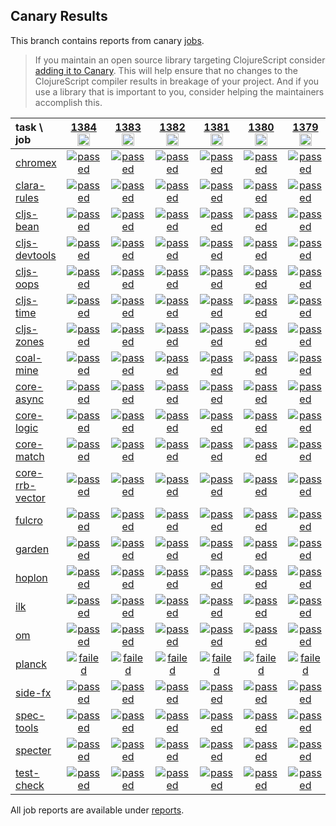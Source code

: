 ## Canary Results

This branch contains reports from canary [jobs](https://github.com/cljs-oss/canary/tree/jobs).

> If you maintain an open source library targeting ClojureScript consider [adding it to Canary](https://github.com/cljs-oss/canary/tree/master#how-to-participate). This will help ensure that no changes to the ClojureScript compiler results in breakage of your project. And if you use a library that is important to you, consider helping the maintainers accomplish this.

[//]: # (begin_overview_table)

| task \ job | <a href="reports/2020/04/24/job-001384-1.10.737-b7900736" title="job #1384&#xA;&#xA;job&#xA;&#xA;requested by BinaryAge Bot (@babot) on 2020-04-24T11:02:41Z">1384<br/><img width=20 height=20 src="https://avatars0.githubusercontent.com/u/1476765?v=4&s=60"></a> | <a href="reports/2020/04/23/job-001383-1.10.736-7ca05517" title="job #1383&#xA;&#xA;job&#xA;&#xA;requested by BinaryAge Bot (@babot) on 2020-04-23T11:02:32Z">1383<br/><img width=20 height=20 src="https://avatars0.githubusercontent.com/u/1476765?v=4&s=60"></a> | <a href="reports/2020/04/22/job-001382-1.10.735-c3cbd807" title="job #1382&#xA;&#xA;job&#xA;&#xA;requested by BinaryAge Bot (@babot) on 2020-04-22T11:02:31Z">1382<br/><img width=20 height=20 src="https://avatars0.githubusercontent.com/u/1476765?v=4&s=60"></a> | <a href="reports/2020/04/21/job-001381-1.10.732-a00c8f3f" title="job #1381&#xA;&#xA;job&#xA;&#xA;requested by BinaryAge Bot (@babot) on 2020-04-21T11:02:23Z">1381<br/><img width=20 height=20 src="https://avatars0.githubusercontent.com/u/1476765?v=4&s=60"></a> | <a href="reports/2020/04/20/job-001380-1.10.731-e6613142" title="job #1380&#xA;&#xA;job&#xA;&#xA;requested by BinaryAge Bot (@babot) on 2020-04-20T11:04:24Z">1380<br/><img width=20 height=20 src="https://avatars0.githubusercontent.com/u/1476765?v=4&s=60"></a> | <a href="reports/2020/04/19/job-001379-1.10.731-e6613142" title="job #1379&#xA;&#xA;job&#xA;&#xA;requested by BinaryAge Bot (@babot) on 2020-04-19T11:04:07Z">1379<br/><img width=20 height=20 src="https://avatars0.githubusercontent.com/u/1476765?v=4&s=60"></a> | <a href="reports/2020/04/18/job-001378-1.10.731-e6613142" title="job #1378&#xA;&#xA;job&#xA;&#xA;requested by BinaryAge Bot (@babot) on 2020-04-18T11:02:06Z">1378<br/><img width=20 height=20 src="https://avatars0.githubusercontent.com/u/1476765?v=4&s=60"></a> | <a href="reports/2020/04/17/job-001377-1.10.731-e6613142" title="job #1377&#xA;&#xA;job&#xA;&#xA;requested by BinaryAge Bot (@babot) on 2020-04-17T11:02:28Z">1377<br/><img width=20 height=20 src="https://avatars0.githubusercontent.com/u/1476765?v=4&s=60"></a> | <a href="reports/2020/04/16/job-001376-1.10.731-e6613142" title="job #1376&#xA;&#xA;job&#xA;&#xA;requested by BinaryAge Bot (@babot) on 2020-04-16T11:02:14Z">1376<br/><img width=20 height=20 src="https://avatars0.githubusercontent.com/u/1476765?v=4&s=60"></a> | <a href="reports/2020/04/15/job-001375-1.10.731-e6613142" title="job #1375&#xA;&#xA;job&#xA;&#xA;requested by BinaryAge Bot (@babot) on 2020-04-15T11:03:26Z">1375<br/><img width=20 height=20 src="https://avatars0.githubusercontent.com/u/1476765?v=4&s=60"></a> |
| :--- | :---: | :---: | :---: | :---: | :---: | :---: | :---: | :---: | :---: | :---: |
| [chromex](https://github.com/binaryage/chromex) | <a href="reports/2020/04/24/job-001384-1.10.737-b7900736#-chromex"><img title="passed" src="http://box.binaryage.com/s-passed.svg"><a> | <a href="reports/2020/04/23/job-001383-1.10.736-7ca05517#-chromex"><img title="passed" src="http://box.binaryage.com/s-passed.svg"><a> | <a href="reports/2020/04/22/job-001382-1.10.735-c3cbd807#-chromex"><img title="passed" src="http://box.binaryage.com/s-passed.svg"><a> | <a href="reports/2020/04/21/job-001381-1.10.732-a00c8f3f#-chromex"><img title="passed" src="http://box.binaryage.com/s-passed.svg"><a> | <a href="reports/2020/04/20/job-001380-1.10.731-e6613142#-chromex"><img title="passed" src="http://box.binaryage.com/s-passed.svg"><a> | <a href="reports/2020/04/19/job-001379-1.10.731-e6613142#-chromex"><img title="passed" src="http://box.binaryage.com/s-passed.svg"><a> | <a href="reports/2020/04/18/job-001378-1.10.731-e6613142#-chromex"><img title="passed" src="http://box.binaryage.com/s-passed.svg"><a> | <a href="reports/2020/04/17/job-001377-1.10.731-e6613142#-chromex"><img title="passed" src="http://box.binaryage.com/s-passed.svg"><a> | <a href="reports/2020/04/16/job-001376-1.10.731-e6613142#-chromex"><img title="passed" src="http://box.binaryage.com/s-passed.svg"><a> | <a href="reports/2020/04/15/job-001375-1.10.731-e6613142#-chromex"><img title="passed" src="http://box.binaryage.com/s-passed.svg"><a> |
| [clara-rules](https://github.com/cerner/clara-rules) | <a href="reports/2020/04/24/job-001384-1.10.737-b7900736#-clara-rules"><img title="passed" src="http://box.binaryage.com/s-passed.svg"><a> | <a href="reports/2020/04/23/job-001383-1.10.736-7ca05517#-clara-rules"><img title="passed" src="http://box.binaryage.com/s-passed.svg"><a> | <a href="reports/2020/04/22/job-001382-1.10.735-c3cbd807#-clara-rules"><img title="passed" src="http://box.binaryage.com/s-passed.svg"><a> | <a href="reports/2020/04/21/job-001381-1.10.732-a00c8f3f#-clara-rules"><img title="passed" src="http://box.binaryage.com/s-passed.svg"><a> | <a href="reports/2020/04/20/job-001380-1.10.731-e6613142#-clara-rules"><img title="passed" src="http://box.binaryage.com/s-passed.svg"><a> | <a href="reports/2020/04/19/job-001379-1.10.731-e6613142#-clara-rules"><img title="passed" src="http://box.binaryage.com/s-passed.svg"><a> | <a href="reports/2020/04/18/job-001378-1.10.731-e6613142#-clara-rules"><img title="passed" src="http://box.binaryage.com/s-passed.svg"><a> | <a href="reports/2020/04/17/job-001377-1.10.731-e6613142#-clara-rules"><img title="passed" src="http://box.binaryage.com/s-passed.svg"><a> | <a href="reports/2020/04/16/job-001376-1.10.731-e6613142#-clara-rules"><img title="passed" src="http://box.binaryage.com/s-passed.svg"><a> | <a href="reports/2020/04/15/job-001375-1.10.731-e6613142#-clara-rules"><img title="passed" src="http://box.binaryage.com/s-passed.svg"><a> |
| [cljs-bean](https://github.com/mfikes/cljs-bean) | <a href="reports/2020/04/24/job-001384-1.10.737-b7900736#-cljs-bean"><img title="passed" src="http://box.binaryage.com/s-passed.svg"><a> | <a href="reports/2020/04/23/job-001383-1.10.736-7ca05517#-cljs-bean"><img title="passed" src="http://box.binaryage.com/s-passed.svg"><a> | <a href="reports/2020/04/22/job-001382-1.10.735-c3cbd807#-cljs-bean"><img title="passed" src="http://box.binaryage.com/s-passed.svg"><a> | <a href="reports/2020/04/21/job-001381-1.10.732-a00c8f3f#-cljs-bean"><img title="passed" src="http://box.binaryage.com/s-passed.svg"><a> | <a href="reports/2020/04/20/job-001380-1.10.731-e6613142#-cljs-bean"><img title="passed" src="http://box.binaryage.com/s-passed.svg"><a> | <a href="reports/2020/04/19/job-001379-1.10.731-e6613142#-cljs-bean"><img title="passed" src="http://box.binaryage.com/s-passed.svg"><a> | <a href="reports/2020/04/18/job-001378-1.10.731-e6613142#-cljs-bean"><img title="failed" src="http://box.binaryage.com/s-failed.svg"><a> | <a href="reports/2020/04/17/job-001377-1.10.731-e6613142#-cljs-bean"><img title="passed" src="http://box.binaryage.com/s-passed.svg"><a> | <a href="reports/2020/04/16/job-001376-1.10.731-e6613142#-cljs-bean"><img title="passed" src="http://box.binaryage.com/s-passed.svg"><a> | <a href="reports/2020/04/15/job-001375-1.10.731-e6613142#-cljs-bean"><img title="passed" src="http://box.binaryage.com/s-passed.svg"><a> |
| [cljs-devtools](https://github.com/binaryage/cljs-devtools) | <a href="reports/2020/04/24/job-001384-1.10.737-b7900736#-cljs-devtools"><img title="passed" src="http://box.binaryage.com/s-passed.svg"><a> | <a href="reports/2020/04/23/job-001383-1.10.736-7ca05517#-cljs-devtools"><img title="passed" src="http://box.binaryage.com/s-passed.svg"><a> | <a href="reports/2020/04/22/job-001382-1.10.735-c3cbd807#-cljs-devtools"><img title="passed" src="http://box.binaryage.com/s-passed.svg"><a> | <a href="reports/2020/04/21/job-001381-1.10.732-a00c8f3f#-cljs-devtools"><img title="passed" src="http://box.binaryage.com/s-passed.svg"><a> | <a href="reports/2020/04/20/job-001380-1.10.731-e6613142#-cljs-devtools"><img title="passed" src="http://box.binaryage.com/s-passed.svg"><a> | <a href="reports/2020/04/19/job-001379-1.10.731-e6613142#-cljs-devtools"><img title="passed" src="http://box.binaryage.com/s-passed.svg"><a> | <a href="reports/2020/04/18/job-001378-1.10.731-e6613142#-cljs-devtools"><img title="failed" src="http://box.binaryage.com/s-failed.svg"><a> | <a href="reports/2020/04/17/job-001377-1.10.731-e6613142#-cljs-devtools"><img title="passed" src="http://box.binaryage.com/s-passed.svg"><a> | <a href="reports/2020/04/16/job-001376-1.10.731-e6613142#-cljs-devtools"><img title="passed" src="http://box.binaryage.com/s-passed.svg"><a> | <a href="reports/2020/04/15/job-001375-1.10.731-e6613142#-cljs-devtools"><img title="passed" src="http://box.binaryage.com/s-passed.svg"><a> |
| [cljs-oops](https://github.com/binaryage/cljs-oops) | <a href="reports/2020/04/24/job-001384-1.10.737-b7900736#-cljs-oops"><img title="passed" src="http://box.binaryage.com/s-passed.svg"><a> | <a href="reports/2020/04/23/job-001383-1.10.736-7ca05517#-cljs-oops"><img title="passed" src="http://box.binaryage.com/s-passed.svg"><a> | <a href="reports/2020/04/22/job-001382-1.10.735-c3cbd807#-cljs-oops"><img title="passed" src="http://box.binaryage.com/s-passed.svg"><a> | <a href="reports/2020/04/21/job-001381-1.10.732-a00c8f3f#-cljs-oops"><img title="passed" src="http://box.binaryage.com/s-passed.svg"><a> | <a href="reports/2020/04/20/job-001380-1.10.731-e6613142#-cljs-oops"><img title="passed" src="http://box.binaryage.com/s-passed.svg"><a> | <a href="reports/2020/04/19/job-001379-1.10.731-e6613142#-cljs-oops"><img title="passed" src="http://box.binaryage.com/s-passed.svg"><a> | <a href="reports/2020/04/18/job-001378-1.10.731-e6613142#-cljs-oops"><img title="failed" src="http://box.binaryage.com/s-failed.svg"><a> | <a href="reports/2020/04/17/job-001377-1.10.731-e6613142#-cljs-oops"><img title="passed" src="http://box.binaryage.com/s-passed.svg"><a> | <a href="reports/2020/04/16/job-001376-1.10.731-e6613142#-cljs-oops"><img title="passed" src="http://box.binaryage.com/s-passed.svg"><a> | <a href="reports/2020/04/15/job-001375-1.10.731-e6613142#-cljs-oops"><img title="passed" src="http://box.binaryage.com/s-passed.svg"><a> |
| [cljs-time](https://github.com/andrewmcveigh/cljs-time) | <a href="reports/2020/04/24/job-001384-1.10.737-b7900736#-cljs-time"><img title="passed" src="http://box.binaryage.com/s-passed.svg"><a> | <a href="reports/2020/04/23/job-001383-1.10.736-7ca05517#-cljs-time"><img title="passed" src="http://box.binaryage.com/s-passed.svg"><a> | <a href="reports/2020/04/22/job-001382-1.10.735-c3cbd807#-cljs-time"><img title="passed" src="http://box.binaryage.com/s-passed.svg"><a> | <a href="reports/2020/04/21/job-001381-1.10.732-a00c8f3f#-cljs-time"><img title="passed" src="http://box.binaryage.com/s-passed.svg"><a> | <a href="reports/2020/04/20/job-001380-1.10.731-e6613142#-cljs-time"><img title="passed" src="http://box.binaryage.com/s-passed.svg"><a> | <a href="reports/2020/04/19/job-001379-1.10.731-e6613142#-cljs-time"><img title="passed" src="http://box.binaryage.com/s-passed.svg"><a> | <a href="reports/2020/04/18/job-001378-1.10.731-e6613142#-cljs-time"><img title="failed" src="http://box.binaryage.com/s-failed.svg"><a> | <a href="reports/2020/04/17/job-001377-1.10.731-e6613142#-cljs-time"><img title="passed" src="http://box.binaryage.com/s-passed.svg"><a> | <a href="reports/2020/04/16/job-001376-1.10.731-e6613142#-cljs-time"><img title="passed" src="http://box.binaryage.com/s-passed.svg"><a> | <a href="reports/2020/04/15/job-001375-1.10.731-e6613142#-cljs-time"><img title="passed" src="http://box.binaryage.com/s-passed.svg"><a> |
| [cljs-zones](https://github.com/binaryage/cljs-zones) | <a href="reports/2020/04/24/job-001384-1.10.737-b7900736#-cljs-zones"><img title="passed" src="http://box.binaryage.com/s-passed.svg"><a> | <a href="reports/2020/04/23/job-001383-1.10.736-7ca05517#-cljs-zones"><img title="passed" src="http://box.binaryage.com/s-passed.svg"><a> | <a href="reports/2020/04/22/job-001382-1.10.735-c3cbd807#-cljs-zones"><img title="passed" src="http://box.binaryage.com/s-passed.svg"><a> | <a href="reports/2020/04/21/job-001381-1.10.732-a00c8f3f#-cljs-zones"><img title="passed" src="http://box.binaryage.com/s-passed.svg"><a> | <a href="reports/2020/04/20/job-001380-1.10.731-e6613142#-cljs-zones"><img title="passed" src="http://box.binaryage.com/s-passed.svg"><a> | <a href="reports/2020/04/19/job-001379-1.10.731-e6613142#-cljs-zones"><img title="passed" src="http://box.binaryage.com/s-passed.svg"><a> | <a href="reports/2020/04/18/job-001378-1.10.731-e6613142#-cljs-zones"><img title="failed" src="http://box.binaryage.com/s-failed.svg"><a> | <a href="reports/2020/04/17/job-001377-1.10.731-e6613142#-cljs-zones"><img title="passed" src="http://box.binaryage.com/s-passed.svg"><a> | <a href="reports/2020/04/16/job-001376-1.10.731-e6613142#-cljs-zones"><img title="passed" src="http://box.binaryage.com/s-passed.svg"><a> | <a href="reports/2020/04/15/job-001375-1.10.731-e6613142#-cljs-zones"><img title="passed" src="http://box.binaryage.com/s-passed.svg"><a> |
| [coal-mine](https://github.com/mfikes/coal-mine) | <a href="reports/2020/04/24/job-001384-1.10.737-b7900736#-coal-mine"><img title="passed" src="http://box.binaryage.com/s-passed.svg"><a> | <a href="reports/2020/04/23/job-001383-1.10.736-7ca05517#-coal-mine"><img title="passed" src="http://box.binaryage.com/s-passed.svg"><a> | <a href="reports/2020/04/22/job-001382-1.10.735-c3cbd807#-coal-mine"><img title="passed" src="http://box.binaryage.com/s-passed.svg"><a> | <a href="reports/2020/04/21/job-001381-1.10.732-a00c8f3f#-coal-mine"><img title="passed" src="http://box.binaryage.com/s-passed.svg"><a> | <a href="reports/2020/04/20/job-001380-1.10.731-e6613142#-coal-mine"><img title="passed" src="http://box.binaryage.com/s-passed.svg"><a> | <a href="reports/2020/04/19/job-001379-1.10.731-e6613142#-coal-mine"><img title="passed" src="http://box.binaryage.com/s-passed.svg"><a> | <a href="reports/2020/04/18/job-001378-1.10.731-e6613142#-coal-mine"><img title="failed" src="http://box.binaryage.com/s-failed.svg"><a> | <a href="reports/2020/04/17/job-001377-1.10.731-e6613142#-coal-mine"><img title="passed" src="http://box.binaryage.com/s-passed.svg"><a> | <a href="reports/2020/04/16/job-001376-1.10.731-e6613142#-coal-mine"><img title="passed" src="http://box.binaryage.com/s-passed.svg"><a> | <a href="reports/2020/04/15/job-001375-1.10.731-e6613142#-coal-mine"><img title="passed" src="http://box.binaryage.com/s-passed.svg"><a> |
| [core-async](https://github.com/clojure/core.async) | <a href="reports/2020/04/24/job-001384-1.10.737-b7900736#-core-async"><img title="passed" src="http://box.binaryage.com/s-passed.svg"><a> | <a href="reports/2020/04/23/job-001383-1.10.736-7ca05517#-core-async"><img title="passed" src="http://box.binaryage.com/s-passed.svg"><a> | <a href="reports/2020/04/22/job-001382-1.10.735-c3cbd807#-core-async"><img title="passed" src="http://box.binaryage.com/s-passed.svg"><a> | <a href="reports/2020/04/21/job-001381-1.10.732-a00c8f3f#-core-async"><img title="passed" src="http://box.binaryage.com/s-passed.svg"><a> | <a href="reports/2020/04/20/job-001380-1.10.731-e6613142#-core-async"><img title="passed" src="http://box.binaryage.com/s-passed.svg"><a> | <a href="reports/2020/04/19/job-001379-1.10.731-e6613142#-core-async"><img title="passed" src="http://box.binaryage.com/s-passed.svg"><a> | <a href="reports/2020/04/18/job-001378-1.10.731-e6613142#-core-async"><img title="failed" src="http://box.binaryage.com/s-failed.svg"><a> | <a href="reports/2020/04/17/job-001377-1.10.731-e6613142#-core-async"><img title="passed" src="http://box.binaryage.com/s-passed.svg"><a> | <a href="reports/2020/04/16/job-001376-1.10.731-e6613142#-core-async"><img title="passed" src="http://box.binaryage.com/s-passed.svg"><a> | <a href="reports/2020/04/15/job-001375-1.10.731-e6613142#-core-async"><img title="passed" src="http://box.binaryage.com/s-passed.svg"><a> |
| [core-logic](https://github.com/clojure/core.logic) | <a href="reports/2020/04/24/job-001384-1.10.737-b7900736#-core-logic"><img title="passed" src="http://box.binaryage.com/s-passed.svg"><a> | <a href="reports/2020/04/23/job-001383-1.10.736-7ca05517#-core-logic"><img title="passed" src="http://box.binaryage.com/s-passed.svg"><a> | <a href="reports/2020/04/22/job-001382-1.10.735-c3cbd807#-core-logic"><img title="passed" src="http://box.binaryage.com/s-passed.svg"><a> | <a href="reports/2020/04/21/job-001381-1.10.732-a00c8f3f#-core-logic"><img title="passed" src="http://box.binaryage.com/s-passed.svg"><a> | <a href="reports/2020/04/20/job-001380-1.10.731-e6613142#-core-logic"><img title="passed" src="http://box.binaryage.com/s-passed.svg"><a> | <a href="reports/2020/04/19/job-001379-1.10.731-e6613142#-core-logic"><img title="passed" src="http://box.binaryage.com/s-passed.svg"><a> | <a href="reports/2020/04/18/job-001378-1.10.731-e6613142#-core-logic"><img title="failed" src="http://box.binaryage.com/s-failed.svg"><a> | <a href="reports/2020/04/17/job-001377-1.10.731-e6613142#-core-logic"><img title="passed" src="http://box.binaryage.com/s-passed.svg"><a> | <a href="reports/2020/04/16/job-001376-1.10.731-e6613142#-core-logic"><img title="passed" src="http://box.binaryage.com/s-passed.svg"><a> | <a href="reports/2020/04/15/job-001375-1.10.731-e6613142#-core-logic"><img title="passed" src="http://box.binaryage.com/s-passed.svg"><a> |
| [core-match](https://github.com/clojure/core.match) | <a href="reports/2020/04/24/job-001384-1.10.737-b7900736#-core-match"><img title="passed" src="http://box.binaryage.com/s-passed.svg"><a> | <a href="reports/2020/04/23/job-001383-1.10.736-7ca05517#-core-match"><img title="passed" src="http://box.binaryage.com/s-passed.svg"><a> | <a href="reports/2020/04/22/job-001382-1.10.735-c3cbd807#-core-match"><img title="passed" src="http://box.binaryage.com/s-passed.svg"><a> | <a href="reports/2020/04/21/job-001381-1.10.732-a00c8f3f#-core-match"><img title="passed" src="http://box.binaryage.com/s-passed.svg"><a> | <a href="reports/2020/04/20/job-001380-1.10.731-e6613142#-core-match"><img title="passed" src="http://box.binaryage.com/s-passed.svg"><a> | <a href="reports/2020/04/19/job-001379-1.10.731-e6613142#-core-match"><img title="passed" src="http://box.binaryage.com/s-passed.svg"><a> | <a href="reports/2020/04/18/job-001378-1.10.731-e6613142#-core-match"><img title="failed" src="http://box.binaryage.com/s-failed.svg"><a> | <a href="reports/2020/04/17/job-001377-1.10.731-e6613142#-core-match"><img title="passed" src="http://box.binaryage.com/s-passed.svg"><a> | <a href="reports/2020/04/16/job-001376-1.10.731-e6613142#-core-match"><img title="passed" src="http://box.binaryage.com/s-passed.svg"><a> | <a href="reports/2020/04/15/job-001375-1.10.731-e6613142#-core-match"><img title="passed" src="http://box.binaryage.com/s-passed.svg"><a> |
| [core-rrb-vector](https://github.com/clojure/core.rrb-vector) | <a href="reports/2020/04/24/job-001384-1.10.737-b7900736#-core-rrb-vector"><img title="passed" src="http://box.binaryage.com/s-passed.svg"><a> | <a href="reports/2020/04/23/job-001383-1.10.736-7ca05517#-core-rrb-vector"><img title="passed" src="http://box.binaryage.com/s-passed.svg"><a> | <a href="reports/2020/04/22/job-001382-1.10.735-c3cbd807#-core-rrb-vector"><img title="passed" src="http://box.binaryage.com/s-passed.svg"><a> | <a href="reports/2020/04/21/job-001381-1.10.732-a00c8f3f#-core-rrb-vector"><img title="passed" src="http://box.binaryage.com/s-passed.svg"><a> | <a href="reports/2020/04/20/job-001380-1.10.731-e6613142#-core-rrb-vector"><img title="passed" src="http://box.binaryage.com/s-passed.svg"><a> | <a href="reports/2020/04/19/job-001379-1.10.731-e6613142#-core-rrb-vector"><img title="passed" src="http://box.binaryage.com/s-passed.svg"><a> | <a href="reports/2020/04/18/job-001378-1.10.731-e6613142#-core-rrb-vector"><img title="failed" src="http://box.binaryage.com/s-failed.svg"><a> | <a href="reports/2020/04/17/job-001377-1.10.731-e6613142#-core-rrb-vector"><img title="passed" src="http://box.binaryage.com/s-passed.svg"><a> | <a href="reports/2020/04/16/job-001376-1.10.731-e6613142#-core-rrb-vector"><img title="passed" src="http://box.binaryage.com/s-passed.svg"><a> | <a href="reports/2020/04/15/job-001375-1.10.731-e6613142#-core-rrb-vector"><img title="passed" src="http://box.binaryage.com/s-passed.svg"><a> |
| [fulcro](https://github.com/fulcrologic/fulcro) | <a href="reports/2020/04/24/job-001384-1.10.737-b7900736#-fulcro"><img title="passed" src="http://box.binaryage.com/s-passed.svg"><a> | <a href="reports/2020/04/23/job-001383-1.10.736-7ca05517#-fulcro"><img title="passed" src="http://box.binaryage.com/s-passed.svg"><a> | <a href="reports/2020/04/22/job-001382-1.10.735-c3cbd807#-fulcro"><img title="passed" src="http://box.binaryage.com/s-passed.svg"><a> | <a href="reports/2020/04/21/job-001381-1.10.732-a00c8f3f#-fulcro"><img title="passed" src="http://box.binaryage.com/s-passed.svg"><a> | <a href="reports/2020/04/20/job-001380-1.10.731-e6613142#-fulcro"><img title="passed" src="http://box.binaryage.com/s-passed.svg"><a> | <a href="reports/2020/04/19/job-001379-1.10.731-e6613142#-fulcro"><img title="passed" src="http://box.binaryage.com/s-passed.svg"><a> | <a href="reports/2020/04/18/job-001378-1.10.731-e6613142#-fulcro"><img title="passed" src="http://box.binaryage.com/s-passed.svg"><a> | <a href="reports/2020/04/17/job-001377-1.10.731-e6613142#-fulcro"><img title="passed" src="http://box.binaryage.com/s-passed.svg"><a> | <a href="reports/2020/04/16/job-001376-1.10.731-e6613142#-fulcro"><img title="passed" src="http://box.binaryage.com/s-passed.svg"><a> | <a href="reports/2020/04/15/job-001375-1.10.731-e6613142#-fulcro"><img title="passed" src="http://box.binaryage.com/s-passed.svg"><a> |
| [garden](https://github.com/noprompt/garden) | <a href="reports/2020/04/24/job-001384-1.10.737-b7900736#-garden"><img title="passed" src="http://box.binaryage.com/s-passed.svg"><a> | <a href="reports/2020/04/23/job-001383-1.10.736-7ca05517#-garden"><img title="passed" src="http://box.binaryage.com/s-passed.svg"><a> | <a href="reports/2020/04/22/job-001382-1.10.735-c3cbd807#-garden"><img title="passed" src="http://box.binaryage.com/s-passed.svg"><a> | <a href="reports/2020/04/21/job-001381-1.10.732-a00c8f3f#-garden"><img title="passed" src="http://box.binaryage.com/s-passed.svg"><a> | <a href="reports/2020/04/20/job-001380-1.10.731-e6613142#-garden"><img title="passed" src="http://box.binaryage.com/s-passed.svg"><a> | <a href="reports/2020/04/19/job-001379-1.10.731-e6613142#-garden"><img title="passed" src="http://box.binaryage.com/s-passed.svg"><a> | <a href="reports/2020/04/18/job-001378-1.10.731-e6613142#-garden"><img title="passed" src="http://box.binaryage.com/s-passed.svg"><a> | <a href="reports/2020/04/17/job-001377-1.10.731-e6613142#-garden"><img title="passed" src="http://box.binaryage.com/s-passed.svg"><a> | <a href="reports/2020/04/16/job-001376-1.10.731-e6613142#-garden"><img title="passed" src="http://box.binaryage.com/s-passed.svg"><a> | <a href="reports/2020/04/15/job-001375-1.10.731-e6613142#-garden"><img title="passed" src="http://box.binaryage.com/s-passed.svg"><a> |
| [hoplon](https://github.com/hoplon/hoplon) | <a href="reports/2020/04/24/job-001384-1.10.737-b7900736#-hoplon"><img title="passed" src="http://box.binaryage.com/s-passed.svg"><a> | <a href="reports/2020/04/23/job-001383-1.10.736-7ca05517#-hoplon"><img title="passed" src="http://box.binaryage.com/s-passed.svg"><a> | <a href="reports/2020/04/22/job-001382-1.10.735-c3cbd807#-hoplon"><img title="passed" src="http://box.binaryage.com/s-passed.svg"><a> | <a href="reports/2020/04/21/job-001381-1.10.732-a00c8f3f#-hoplon"><img title="passed" src="http://box.binaryage.com/s-passed.svg"><a> | <a href="reports/2020/04/20/job-001380-1.10.731-e6613142#-hoplon"><img title="passed" src="http://box.binaryage.com/s-passed.svg"><a> | <a href="reports/2020/04/19/job-001379-1.10.731-e6613142#-hoplon"><img title="passed" src="http://box.binaryage.com/s-passed.svg"><a> | <a href="reports/2020/04/18/job-001378-1.10.731-e6613142#-hoplon"><img title="passed" src="http://box.binaryage.com/s-passed.svg"><a> | <a href="reports/2020/04/17/job-001377-1.10.731-e6613142#-hoplon"><img title="passed" src="http://box.binaryage.com/s-passed.svg"><a> | <a href="reports/2020/04/16/job-001376-1.10.731-e6613142#-hoplon"><img title="passed" src="http://box.binaryage.com/s-passed.svg"><a> | <a href="reports/2020/04/15/job-001375-1.10.731-e6613142#-hoplon"><img title="passed" src="http://box.binaryage.com/s-passed.svg"><a> |
| [ilk](https://github.com/mfikes/ilk) | <a href="reports/2020/04/24/job-001384-1.10.737-b7900736#-ilk"><img title="passed" src="http://box.binaryage.com/s-passed.svg"><a> | <a href="reports/2020/04/23/job-001383-1.10.736-7ca05517#-ilk"><img title="passed" src="http://box.binaryage.com/s-passed.svg"><a> | <a href="reports/2020/04/22/job-001382-1.10.735-c3cbd807#-ilk"><img title="passed" src="http://box.binaryage.com/s-passed.svg"><a> | <a href="reports/2020/04/21/job-001381-1.10.732-a00c8f3f#-ilk"><img title="passed" src="http://box.binaryage.com/s-passed.svg"><a> | <a href="reports/2020/04/20/job-001380-1.10.731-e6613142#-ilk"><img title="passed" src="http://box.binaryage.com/s-passed.svg"><a> | <a href="reports/2020/04/19/job-001379-1.10.731-e6613142#-ilk"><img title="passed" src="http://box.binaryage.com/s-passed.svg"><a> | <a href="reports/2020/04/18/job-001378-1.10.731-e6613142#-ilk"><img title="passed" src="http://box.binaryage.com/s-passed.svg"><a> | <a href="reports/2020/04/17/job-001377-1.10.731-e6613142#-ilk"><img title="passed" src="http://box.binaryage.com/s-passed.svg"><a> | <a href="reports/2020/04/16/job-001376-1.10.731-e6613142#-ilk"><img title="passed" src="http://box.binaryage.com/s-passed.svg"><a> | <a href="reports/2020/04/15/job-001375-1.10.731-e6613142#-ilk"><img title="passed" src="http://box.binaryage.com/s-passed.svg"><a> |
| [om](https://github.com/omcljs/om) | <a href="reports/2020/04/24/job-001384-1.10.737-b7900736#-om"><img title="passed" src="http://box.binaryage.com/s-passed.svg"><a> | <a href="reports/2020/04/23/job-001383-1.10.736-7ca05517#-om"><img title="passed" src="http://box.binaryage.com/s-passed.svg"><a> | <a href="reports/2020/04/22/job-001382-1.10.735-c3cbd807#-om"><img title="passed" src="http://box.binaryage.com/s-passed.svg"><a> | <a href="reports/2020/04/21/job-001381-1.10.732-a00c8f3f#-om"><img title="passed" src="http://box.binaryage.com/s-passed.svg"><a> | <a href="reports/2020/04/20/job-001380-1.10.731-e6613142#-om"><img title="passed" src="http://box.binaryage.com/s-passed.svg"><a> | <a href="reports/2020/04/19/job-001379-1.10.731-e6613142#-om"><img title="passed" src="http://box.binaryage.com/s-passed.svg"><a> | <a href="reports/2020/04/18/job-001378-1.10.731-e6613142#-om"><img title="passed" src="http://box.binaryage.com/s-passed.svg"><a> | <a href="reports/2020/04/17/job-001377-1.10.731-e6613142#-om"><img title="passed" src="http://box.binaryage.com/s-passed.svg"><a> | <a href="reports/2020/04/16/job-001376-1.10.731-e6613142#-om"><img title="passed" src="http://box.binaryage.com/s-passed.svg"><a> | <a href="reports/2020/04/15/job-001375-1.10.731-e6613142#-om"><img title="passed" src="http://box.binaryage.com/s-passed.svg"><a> |
| [planck](https://github.com/planck-repl/planck) | <a href="reports/2020/04/24/job-001384-1.10.737-b7900736#-planck"><img title="failed" src="http://box.binaryage.com/s-failed.svg"><a> | <a href="reports/2020/04/23/job-001383-1.10.736-7ca05517#-planck"><img title="failed" src="http://box.binaryage.com/s-failed.svg"><a> | <a href="reports/2020/04/22/job-001382-1.10.735-c3cbd807#-planck"><img title="failed" src="http://box.binaryage.com/s-failed.svg"><a> | <a href="reports/2020/04/21/job-001381-1.10.732-a00c8f3f#-planck"><img title="failed" src="http://box.binaryage.com/s-failed.svg"><a> | <a href="reports/2020/04/20/job-001380-1.10.731-e6613142#-planck"><img title="failed" src="http://box.binaryage.com/s-failed.svg"><a> | <a href="reports/2020/04/19/job-001379-1.10.731-e6613142#-planck"><img title="failed" src="http://box.binaryage.com/s-failed.svg"><a> | <a href="reports/2020/04/18/job-001378-1.10.731-e6613142#-planck"><img title="failed" src="http://box.binaryage.com/s-failed.svg"><a> | <a href="reports/2020/04/17/job-001377-1.10.731-e6613142#-planck"><img title="failed" src="http://box.binaryage.com/s-failed.svg"><a> | <a href="reports/2020/04/16/job-001376-1.10.731-e6613142#-planck"><img title="failed" src="http://box.binaryage.com/s-failed.svg"><a> | <a href="reports/2020/04/15/job-001375-1.10.731-e6613142#-planck"><img title="failed" src="http://box.binaryage.com/s-failed.svg"><a> |
| [side-fx](https://github.com/cljsrn/side-fx) | <a href="reports/2020/04/24/job-001384-1.10.737-b7900736#-side-fx"><img title="passed" src="http://box.binaryage.com/s-passed.svg"><a> | <a href="reports/2020/04/23/job-001383-1.10.736-7ca05517#-side-fx"><img title="passed" src="http://box.binaryage.com/s-passed.svg"><a> | <a href="reports/2020/04/22/job-001382-1.10.735-c3cbd807#-side-fx"><img title="passed" src="http://box.binaryage.com/s-passed.svg"><a> | <a href="reports/2020/04/21/job-001381-1.10.732-a00c8f3f#-side-fx"><img title="passed" src="http://box.binaryage.com/s-passed.svg"><a> | <a href="reports/2020/04/20/job-001380-1.10.731-e6613142#-side-fx"><img title="passed" src="http://box.binaryage.com/s-passed.svg"><a> | <a href="reports/2020/04/19/job-001379-1.10.731-e6613142#-side-fx"><img title="passed" src="http://box.binaryage.com/s-passed.svg"><a> | <a href="reports/2020/04/18/job-001378-1.10.731-e6613142#-side-fx"><img title="failed" src="http://box.binaryage.com/s-failed.svg"><a> | <a href="reports/2020/04/17/job-001377-1.10.731-e6613142#-side-fx"><img title="passed" src="http://box.binaryage.com/s-passed.svg"><a> | <a href="reports/2020/04/16/job-001376-1.10.731-e6613142#-side-fx"><img title="passed" src="http://box.binaryage.com/s-passed.svg"><a> | <a href="reports/2020/04/15/job-001375-1.10.731-e6613142#-side-fx"><img title="passed" src="http://box.binaryage.com/s-passed.svg"><a> |
| [spec-tools](https://github.com/metosin/spec-tools) | <a href="reports/2020/04/24/job-001384-1.10.737-b7900736#-spec-tools"><img title="passed" src="http://box.binaryage.com/s-passed.svg"><a> | <a href="reports/2020/04/23/job-001383-1.10.736-7ca05517#-spec-tools"><img title="passed" src="http://box.binaryage.com/s-passed.svg"><a> | <a href="reports/2020/04/22/job-001382-1.10.735-c3cbd807#-spec-tools"><img title="passed" src="http://box.binaryage.com/s-passed.svg"><a> | <a href="reports/2020/04/21/job-001381-1.10.732-a00c8f3f#-spec-tools"><img title="passed" src="http://box.binaryage.com/s-passed.svg"><a> | <a href="reports/2020/04/20/job-001380-1.10.731-e6613142#-spec-tools"><img title="passed" src="http://box.binaryage.com/s-passed.svg"><a> | <a href="reports/2020/04/19/job-001379-1.10.731-e6613142#-spec-tools"><img title="passed" src="http://box.binaryage.com/s-passed.svg"><a> | <a href="reports/2020/04/18/job-001378-1.10.731-e6613142#-spec-tools"><img title="passed" src="http://box.binaryage.com/s-passed.svg"><a> | <a href="reports/2020/04/17/job-001377-1.10.731-e6613142#-spec-tools"><img title="passed" src="http://box.binaryage.com/s-passed.svg"><a> | <a href="reports/2020/04/16/job-001376-1.10.731-e6613142#-spec-tools"><img title="passed" src="http://box.binaryage.com/s-passed.svg"><a> | <a href="reports/2020/04/15/job-001375-1.10.731-e6613142#-spec-tools"><img title="passed" src="http://box.binaryage.com/s-passed.svg"><a> |
| [specter](https://github.com/nathanmarz/specter) | <a href="reports/2020/04/24/job-001384-1.10.737-b7900736#-specter"><img title="passed" src="http://box.binaryage.com/s-passed.svg"><a> | <a href="reports/2020/04/23/job-001383-1.10.736-7ca05517#-specter"><img title="passed" src="http://box.binaryage.com/s-passed.svg"><a> | <a href="reports/2020/04/22/job-001382-1.10.735-c3cbd807#-specter"><img title="passed" src="http://box.binaryage.com/s-passed.svg"><a> | <a href="reports/2020/04/21/job-001381-1.10.732-a00c8f3f#-specter"><img title="passed" src="http://box.binaryage.com/s-passed.svg"><a> | <a href="reports/2020/04/20/job-001380-1.10.731-e6613142#-specter"><img title="passed" src="http://box.binaryage.com/s-passed.svg"><a> | <a href="reports/2020/04/19/job-001379-1.10.731-e6613142#-specter"><img title="passed" src="http://box.binaryage.com/s-passed.svg"><a> | <a href="reports/2020/04/18/job-001378-1.10.731-e6613142#-specter"><img title="passed" src="http://box.binaryage.com/s-passed.svg"><a> | <a href="reports/2020/04/17/job-001377-1.10.731-e6613142#-specter"><img title="passed" src="http://box.binaryage.com/s-passed.svg"><a> | <a href="reports/2020/04/16/job-001376-1.10.731-e6613142#-specter"><img title="passed" src="http://box.binaryage.com/s-passed.svg"><a> | <a href="reports/2020/04/15/job-001375-1.10.731-e6613142#-specter"><img title="passed" src="http://box.binaryage.com/s-passed.svg"><a> |
| [test-check](https://github.com/clojure/test.check) | <a href="reports/2020/04/24/job-001384-1.10.737-b7900736#-test-check"><img title="passed" src="http://box.binaryage.com/s-passed.svg"><a> | <a href="reports/2020/04/23/job-001383-1.10.736-7ca05517#-test-check"><img title="passed" src="http://box.binaryage.com/s-passed.svg"><a> | <a href="reports/2020/04/22/job-001382-1.10.735-c3cbd807#-test-check"><img title="passed" src="http://box.binaryage.com/s-passed.svg"><a> | <a href="reports/2020/04/21/job-001381-1.10.732-a00c8f3f#-test-check"><img title="passed" src="http://box.binaryage.com/s-passed.svg"><a> | <a href="reports/2020/04/20/job-001380-1.10.731-e6613142#-test-check"><img title="passed" src="http://box.binaryage.com/s-passed.svg"><a> | <a href="reports/2020/04/19/job-001379-1.10.731-e6613142#-test-check"><img title="passed" src="http://box.binaryage.com/s-passed.svg"><a> | <a href="reports/2020/04/18/job-001378-1.10.731-e6613142#-test-check"><img title="passed" src="http://box.binaryage.com/s-passed.svg"><a> | <a href="reports/2020/04/17/job-001377-1.10.731-e6613142#-test-check"><img title="passed" src="http://box.binaryage.com/s-passed.svg"><a> | <a href="reports/2020/04/16/job-001376-1.10.731-e6613142#-test-check"><img title="passed" src="http://box.binaryage.com/s-passed.svg"><a> | <a href="reports/2020/04/15/job-001375-1.10.731-e6613142#-test-check"><img title="passed" src="http://box.binaryage.com/s-passed.svg"><a> |

[//]: # (end_overview_table)

All job reports are available under [reports](reports).
